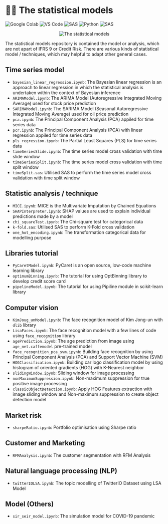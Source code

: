 # ✍🏻 The statistical models

![Google Colab](https://img.shields.io/badge/Editor-Google%20Colab-brightgreen)
![VS Code](https://img.shields.io/badge/Editor-VS%20Code-brightgreen)
![SAS](https://img.shields.io/badge/Editor-SAS-brightgreen)
![Python](https://img.shields.io/badge/Code-Python-blue)
![SAS](https://img.shields.io/badge/Code-SAS-blue)

<p align="center">
  <img src="https://research.phoenix.edu/sites/default/files/blogpost/images/statistical-analysis-hero.jpg" alt="The statistical models"/>
</p>

The statistical models repository is contained the model or analysis, which are not apart of IFRS 9 or Credit Risk. There are various kinds of statistical model / techniques, which may helpful to adapt other general cases.

## Time series model
* `bayesian_linear_regression.ipynb`: The Bayesian linear regression is an approach to linear regression in which the statistical analysis is undertaken within the context of Bayesian inference
* `ARIMAModel.ipynb`: The ARIMA Model (Autoregressive Integrated Moving Average) used for stock price prediction
* `SARIMAModel.ipynb`: The SARIMA Model (Seasonal Autoregressive Integrated Moving Average) used for oil price prediction
* `pca.ipynb`: The Principal Component Analysis (PCA) appiled for time series data
* `pcr.ipynb`: The Principal Component Analysis (PCA) with linear regression appiled for time series data
* `pls_regression.ipynb`: The Partial Least Squares (PLS) for time series data
* `timeSeriesSlide.ipynb`: The time series model cross validation with time slide window
* `timeSeriesSplit.ipynb`: The time series model cross validation with time split window
* `timeSplit.sas`: Utilised SAS to perform the time series model cross validation with time split window

## Statistic analysis / technique
* `MICE.ipynb`: MICE is the Multivariate Imputation by Chained Equations
* `SHAPInterpreter.ipynb`: SHAP values are used to explain individual predictions made by a model
* `chi_squareTest.ipynb`: The Chi-square test for categorical data
* `k-fold.sas`: Utilised SAS to perform K-Fold cross validation
* `one_hot_encoding.ipynb`: The transformation categorical data for modelling purpose

## Libraries tutorial
* `PyCaretModel.ipynb`: PyCaret is an open source, low-code machine learning library
* `optimumBinning.ipynb`: The tutorial for using OptBinning library to develop credit score card
* `pipelineModel.ipynb`: The tutorial for using Pipiline module in scikit-learn library

## Computer vision
* `KimJoug_unModel.ipynb`: The face recognition model of Kim Jong-un with `dlib` library
* `LisaFaces.ipynb`: The face recognition model with a few lines of code using `face_recognition` library
* `agePrediction.ipynb`: The age prediction from image using `age_net.caffemodel` pre-trained model
* `face_recognition_pca_svm.ipynb`: Building face recognition by using Principal Component Analysis (PCA) and Support Vector Machine (SVM)
* `HOGClassification.ipynb`: Building car logo classification model by using histogram of oriented gradients (HOG) with K-Nearest neighbor
* `slidingWindow.ipynb`: Sliding window for image processing
* `nonMaximumSuppression.ipynb`: Non-maximum suppression for true positive image processing
* `classicObjectDetection.ipynb`: Apply HOG Features extraction with image sliding window and Non-maximum suppression to create object detection model

## Market risk
* `sharpeRatio.ipynb`: Portfolio optimisation using Sharpe ratio

## Customer and Marketing
* `RFMAnalysis.ipynb`: The customer segmentation with RFM Analysis

## Natural language processing (NLP)
* `twitterIOLSA.ipynb`: The topic modelling of TwitterIO Dataset using LSA Model

## Model (Others)
* `sir_seir_model.ipynb`: The simulation model for COVID-19 pandemic
